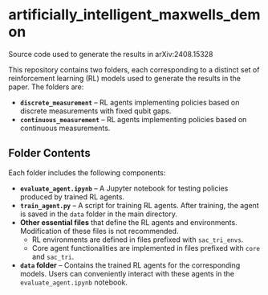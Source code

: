 # artificially_intelligent_maxwells_demon

Source code used to generate the results in arXiv:2408.15328

This repository contains two folders, each corresponding to a distinct set of reinforcement learning (RL) models used to generate the results in the paper. The folders are:

- **`discrete_measurement`** – RL agents implementing policies based on discrete measurements with fixed qubit gaps.  
- **`continuous_measurement`** – RL agents implementing policies based on continuous measurements.  

## Folder Contents

Each folder includes the following components:

- **`evaluate_agent.ipynb`** – A Jupyter notebook for testing policies produced by trained RL agents.  
- **`train_agent.py`** – A script for training RL agents. After training, the agent is saved in the `data` folder in the main directory.
- **Other essential files** that define the RL agents and environments. Modification of these files is not recommended.  
  - RL environments are defined in files prefixed with `sac_tri_envs`.  
  - Core agent functionalities are implemented in files prefixed with `core` and `sac_tri`.  
- **`data` folder** – Contains the trained RL agents for the corresponding models. Users can conveniently interact with these agents in the `evaluate_agent.ipynb` notebook.
